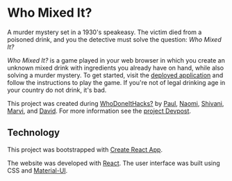 # Who Mixed It?
A murder mystery set in a 1930's speakeasy. The victim died from a poisoned drink, and you the detective must solve the question: _Who Mixed It?_

_Who Mixed It?_ is a game played in your web browser in which you create an unknown mixed drink with ingredients you already have on hand, while also solving a murder mystery. To get started, visit the [deployed application](https://pcen.github.io/who-made-it/#/) and follow the instructions to play the game. If you're not of legal drinking age in your country do not drink, it's bad.

This project was created during [WhoDoneItHacks?](https://whodoneithacks.devpost.com/) by [Paul](https://github.com/pcen), [Naomi](https://github.com/nvpaul), [Shivani](https://github.com/schidell), [Marvi](https://github.com/marvi99), and [David](https://github.com/DSchriemer). For more information see the [project Devpost](https://devpost.com/software/who-made-it).

## Technology

This project was bootstrapped with [Create React App](https://github.com/facebook/create-react-app).

The website was developed with [React](https://reactjs.org/). The user interface was built using CSS and [Material-UI](https://material-ui.com/).
